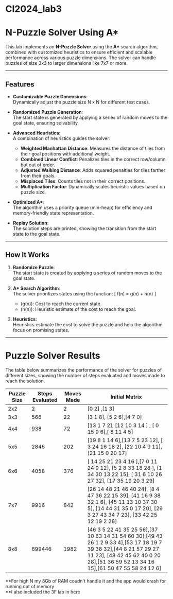 # CI2024_lab3
# **N-Puzzle Solver Using A\***

This lab implements an **N-Puzzle Solver** using the **A\*** search algorithm, combined with customized heuristics to ensure efficient and scalable performance across various puzzle dimensions. The solver can handle puzzles of size 3x3 to larger dimensions like 7x7 or more.

---

## **Features**

- **Customizable Puzzle Dimensions**:  
  Dynamically adjust the puzzle size N x N for different test cases.

- **Randomized Puzzle Generation**:  
  The start state is generated by applying a series of random moves to the goal state, ensuring solvability.

- **Advanced Heuristics**:  
  A combination of heuristics guides the solver:
  - **Weighted Manhattan Distance**: Measures the distance of tiles from their goal positions with additional weight.
  - **Combined Linear Conflict**: Penalizes tiles in the correct row/column but out of order.
  - **Adjusted Walking Distance**: Adds squared penalties for tiles farther from their goals.
  - **Misplaced Tiles**: Counts tiles not in their correct positions.
  - **Multiplication Factor**: Dynamically scales heuristic values based on puzzle size.

- **Optimized A\***:  
  The algorithm uses a priority queue (min-heap) for efficiency and memory-friendly state representation.

- **Replay Solution**:  
  The solution steps are printed, showing the transition from the start state to the goal state.

---

## **How It Works**

1. **Randomize Puzzle**:  
   The start state is created by applying a series of random moves to the goal state.

2. **A\* Search Algorithm**:  
   The solver prioritizes states using the function:
   \[
   f(n) = g(n) + h(n)
   \]
   - \(g(n)\): Cost to reach the current state.
   - \(h(n)\): Heuristic estimate of the cost to reach the goal.

3. **Heuristics**:  
   Heuristics estimate the cost to solve the puzzle and help the algorithm focus on promising states.

---------------
# Puzzle Solver Results

The table below summarizes the performance of the solver for puzzles of different sizes, showing the number of steps evaluated and moves made to reach the solution.

| Puzzle Size | Steps Evaluated | Moves Made | Initial Matrix |
|-------------|-----------------|------------|----------------|
| 2x2         |      2         |       2   |[0 2] ,[1 3]|
| 3x3         |       566        |    22      |[3 1 8], [5 2 6],[4 7 0]|
| 4x4         |       938     |      72    |[13  1  7  2], [12 10  3 14 ] , [ 0 15  9  6],[ 8 11  4  5] |
| 5x5         |  2846           |     202    | [19  8  1 14  6],[13  7  5 23 12], [ 3 24 16 18  2], [22 10  4  9 11], [21 15  0 20 17] |
| 6x6         |   4058        |   376      | [ 14 25 21 23 4 16 ],[7  0 11 24  9 12], [5  2  8 33 18 28 ], [1 34 30 13 22 15], [ 31  6 10 26 27 32], [17 35 19 20  3 29] |
| 7x7         |     9916      |  842       | [26 14 48 21 46 40 24], [8 4 47 36 22 15 39], [41 16 9 38 32 1 6], [45 11 13 10 37 30 5], [14 44 31 35 0 17 20], [29 3 27 43 34 7 23], [33 42 25 12 19 2 28] |
| 8x8        |    899446        |       1982   |[46  3  5 22 41 35 25 56],[37 10 63 14 31 54 60 30],[49 43 26  1  2  9 33  4],[53 17 18 19  7 39 38 32],[44  8 21 57 29 27 11 23], [48 42 45 62 40  0 20 28],[51 36 59 52 13 34 16 15],[61 50 47 55 58 24 12  6]|


**For high N my 8Gb of RAM coudn't handle it and the app would crash for running out of memory <br>
**I also included the 3F lab in here 

